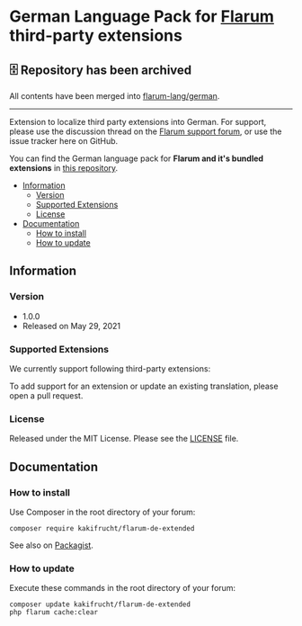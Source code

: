 # German Language Pack for [Flarum](https://flarum.org/) third-party extensions


## 🗄️ Repository has been archived
All contents have been merged into [flarum-lang/german](https://github.com/flarum-lang/german).

---

Extension to localize third party extensions into German. For support, please use the discussion thread on the [Flarum support forum](https://discuss.flarum.org/d/2648-german-language-pack), or use the issue tracker here on GitHub.

You can find the German language pack for **Flarum and it's bundled extensions** in [this repository](https://github.com/Kakifrucht/flarum-de).

- [Information](#information)
  - [Version](#version)
  - [Supported Extensions](#compatibility)
  - [License](#license)
- [Documentation](#documentation)
  - [How to install](#how-to-install)
  - [How to update](#how-to-update)

## Information

### Version

- 1.0.0
- Released on May 29, 2021

### Supported Extensions

We currently support following third-party extensions:



To add support for an extension or update an existing translation, please open a pull request.

### License

Released under the MIT License. Please see the [LICENSE](LICENSE) file.

## Documentation

### How to install

Use Composer in the root directory of your forum:

```text
composer require kakifrucht/flarum-de-extended
```

See also on [Packagist](https://packagist.org/packages/kakifrucht/flarum-de-extended).

### How to update

Execute these commands in the root directory of your forum:

```text
composer update kakifrucht/flarum-de-extended
php flarum cache:clear
```
